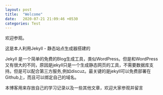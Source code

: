 ```yaml
---
layout: post
title:  "Welcome"
date:   2020-07-21 21:09:46 +0530
categories: Test
---
```

欢迎参观。


这是本人利用Jekyll - 静态站点生成器搭建的

Jekyll 是一个简单的免费的Blog生成工具，类似WordPress。但是和WordPress又有很大的不同，原因是jekyll只是一个生成静态网页的工具，不需要数据库支持。但是可以配合第三方服务,例如discuz。最关键的是jekyll可以免费部署在Github上，而且可以绑定自己的域名。

本博客用来存放自己的学习记录以及一些其他文章，欢迎大家参观并留言
